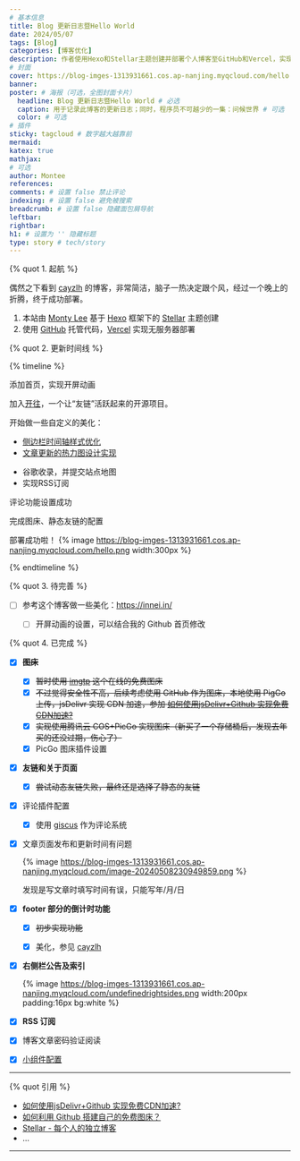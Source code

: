 ```yaml
---
# 基本信息
title: Blog 更新日志暨Hello World
date: 2024/05/07
tags: [Blog]
categories: [博客优化]
description: 作者使用Hexo和Stellar主题创建并部署个人博客至GitHub和Vercel，实现了开屏动画、友链、自定义美化、谷歌收录和RSS订阅等功能。已完成任务包括图床、友链页面、评论插件配置等，待完善。文章还分享了相关资源链接。
# 封面
cover: https://blog-imges-1313931661.cos.ap-nanjing.myqcloud.com/hello.png 
banner: 
poster: # 海报（可选，全图封面卡片）
  headline: Blog 更新日志暨Hello World # 必选
  caption: 用于记录此博客的更新日志；同时，程序员不可越少的一集：问候世界 # 可选
  color: # 可选
# 插件
sticky: tagcloud # 数字越大越靠前
mermaid:
katex: true
mathjax: 
# 可选
author: Montee
references:
comments: # 设置 false 禁止评论
indexing: # 设置 false 避免被搜索
breadcrumb: # 设置 false 隐藏面包屑导航
leftbar: 
rightbar:
h1: # 设置为 '' 隐藏标题
type: story # tech/story
---
```

{% quot 1. 起航 %}

偶然之下看到 [cayzlh](https://www.cayzlh.com) 的博客，非常简洁，脑子一热决定跟个风，经过一个晚上的折腾，终于成功部署。

1. 本站由 [Monty Lee](https://www.montylee.cn) 基于 [Hexo](https://hexo.io/zh-cn/) 框架下的 [Stellar](https://github.com/xaoxuu/hexo-theme-stellar/tree/1.28.1) 主题创建
2. 使用 [GitHub](https://github.com) 托管代码，[Vercel](https://vercel.com) 实现无服务器部署

{% quot 2. 更新时间线 %}

{% timeline %}
<!-- node 2025 年 4 月 21 日 -->
添加首页，实现开屏动画

<!-- node 2025 年 4 月 13 日 -->
加入[开往](https://www.travellings.cn)，一个让“友链”活跃起来的开源项目。

<!-- node 2025 年 4 月 11 日 -->
开始做一些自定义的美化：
* [侧边栏时间轴样式优化](https://www.montylee.cn/2025/04/11/Hexo-stellar%E4%B8%BB%E9%A2%98%E4%BE%A7%E8%BE%B9%E6%A0%8F%E6%97%B6%E9%97%B4%E8%BD%B4%E6%A0%B7%E5%BC%8F%E4%BC%98%E5%8C%96/)
* [文章更新的热力图设计实现](https://www.montylee.cn/2025/04/12/Hexo-stellar%E5%8D%9A%E5%AE%A2%E7%83%AD%E5%8A%9B%E5%9B%BE%E8%AE%BE%E8%AE%A1%E4%B8%8E%E5%AE%9E%E7%8E%B0/)


<!-- node 2025 年 4 月 9 日 -->
* 谷歌收录，并提交站点地图
* 实现RSS订阅

<!-- node 2024 年 6 月 7 日 -->
评论功能设置成功

<!-- node 2024 年 5 月 8 日 -->
完成图床、静态友链的配置

<!-- node 2024 年 5 月 7 日 -->
部署成功啦！
{% image https://blog-imges-1313931661.cos.ap-nanjing.myqcloud.com/hello.png width:300px %}

{% endtimeline %}


{% quot 3. 待完善 %}

- [ ] 参考这个博客做一些美化：https://innei.in/
	- [ ] 开屏动画的设置，可以结合我的 Github 首页修改


{% quot 4. 已完成 %}


- [x] ~~**图床**~~
    - [x] ~~暂时使用 [imgtp](https://imgtp.com) 这个在线的免费图床~~
    - [x] ~~不过觉得安全性不高，后续考虑使用 GitHub 作为图床，本地使用 PigGo 上传，jsDelivr 实现 CDN 加速，参加 [如何使用jsDelivr+Github 实现免费CDN加速?](https://zhuanlan.zhihu.com/p/346643522)~~
    - [x] ~~实现使用腾讯云 COS+PicGo 实现图床（新买了一个存储桶后，发现去年买的还没过期，伤心了）~~
    - [x] PicGo 图床插件设置

- [x] **友链和关于页面**
  - [x] ~~尝试动态友链失败，最终还是选择了静态的友链~~
  
- [x] 评论插件配置
  - [x] 使用 [giscus](https://giscus.app/zh-CN) 作为评论系统
  
- [x] 文章页面发布和更新时间有问题

  {% image https://blog-imges-1313931661.cos.ap-nanjing.myqcloud.com/image-20240508230949859.png  %}

  发现是写文章时填写时间有误，只能写年/月/日

- [x] **footer 部分的倒计时功能**

  - [x] ~~初步实现功能~~

  - [x] 美化，参见 [cayzlh](https://www.cayzlh.com)  

- [x] **右侧栏公告及索引**

  {% image https://blog-imges-1313931661.cos.ap-nanjing.myqcloud.com/undefinedrightsides.png width:200px padding:16px bg:white %}

- [x] **RSS 订阅**
- [x] 博客文章密码验证阅读
- [x] [小组件配置](https://xaoxuu.com/wiki/stellar/widgets/)

---
{% quot 引用 %}
  - [如何使用jsDelivr+Github 实现免费CDN加速?](https://zhuanlan.zhihu.com/p/346643522)
  - [如何利用 Github 搭建自己的免费图床？](https://zhuanlan.zhihu.com/p/353775844)
  - [Stellar - 每个人的独立博客](https://xaoxuu.com/wiki/stellar/#start)
  - ...

---